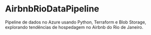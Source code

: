 # AirbnbRioDataPipeline
Pipeline de dados no Azure usando Python, Terraform e Blob Storage, explorando tendências de hospedagem no Airbnb do Rio de Janeiro.
